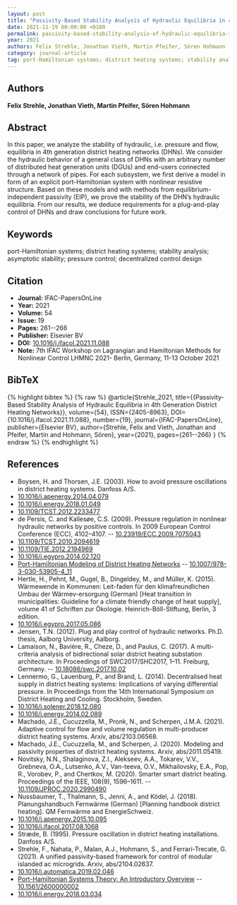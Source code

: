 ```yaml
---
layout: post
title: "Passivity-Based Stability Analysis of Hydraulic Equilibria in 4th Generation District Heating Networks"
date: 2021-11-19 00:00:00 +0100
permalink: passivity-based-stability-analysis-of-hydraulic-equilibria-in-4th-generation-district-heating-networks
year: 2021
authors: Felix Strehle, Jonathan Vieth, Martin Pfeifer, Sören Hohmann
category: journal-article
tag: port-Hamiltonian systems; district heating systems; stability analysis; asymptotic stability; pressure control; decentralized control design
---
```

 
## Authors
**Felix Strehle, Jonathan Vieth, Martin Pfeifer, Sören Hohmann**
 
## Abstract
In this paper, we analyze the stability of hydraulic, i.e. pressure and flow, equilibria in 4th generation district heating networks (DHNs). We consider the hydraulic behavior of a general class of DHNs with an arbitrary number of distributed heat generation units (DGUs) and end-users connected through a network of pipes. For each subsystem, we first derive a model in form of an explicit port-Hamiltonian system with nonlinear resistive structure. Based on these models and with methods from equilibrium-independent passivity (EIP), we prove the stability of the DHN’s hydraulic equilibria. From our results, we deduce requirements for a plug-and-play control of DHNs and draw conclusions for future work.
 
## Keywords
port-Hamiltonian systems; district heating systems; stability analysis; asymptotic stability; pressure control; decentralized control design
 
## Citation
- **Journal:** IFAC-PapersOnLine
- **Year:** 2021
- **Volume:** 54
- **Issue:** 19
- **Pages:** 261--266
- **Publisher:** Elsevier BV
- **DOI:** [10.1016/j.ifacol.2021.11.088](https://doi.org/10.1016/j.ifacol.2021.11.088)
- **Note:** 7th IFAC Workshop on Lagrangian and Hamiltonian Methods for Nonlinear Control LHMNC 2021- Berlin, Germany, 11-13 October 2021
 
## BibTeX
{% highlight bibtex %}
{% raw %}
@article{Strehle_2021,
  title={{Passivity-Based Stability Analysis of Hydraulic Equilibria in 4th Generation District Heating Networks}},
  volume={54},
  ISSN={2405-8963},
  DOI={10.1016/j.ifacol.2021.11.088},
  number={19},
  journal={IFAC-PapersOnLine},
  publisher={Elsevier BV},
  author={Strehle, Felix and Vieth, Jonathan and Pfeifer, Martin and Hohmann, Sören},
  year={2021},
  pages={261--266}
}
{% endraw %}
{% endhighlight %}
 
## References
- Boysen, H. and Thorsen, J.E. (2003). How to avoid pressure oscillations in district heating systems. Danfoss A/S.
- [10.1016/j.apenergy.2014.04.079](https://doi.org/10.1016/j.apenergy.2014.04.079)
- [10.1016/j.energy.2018.01.049](https://doi.org/10.1016/j.energy.2018.01.049)
- [10.1109/TCST.2012.2233477](https://doi.org/10.1109/TCST.2012.2233477)
- de Persis, C. and Kallesøe, C.S. (2009). Pressure regulation in nonlinear hydraulic networks by positive controls. In 2009 European Control Conference (ECC), 4102–4107. -- [10.23919/ECC.2009.7075043](https://doi.org/10.23919/ECC.2009.7075043)
- [10.1109/TCST.2010.2094619](https://doi.org/10.1109/TCST.2010.2094619)
- [10.1109/TIE.2012.2194969](https://doi.org/10.1109/TIE.2012.2194969)
- [10.1016/j.egypro.2014.02.120](https://doi.org/10.1016/j.egypro.2014.02.120)
- [Port-Hamiltonian Modeling of District Heating Networks](port-hamiltonian-modeling-of-district-heating-networks) -- [10.1007/978-3-030-53905-4_11](https://doi.org/10.1007/978-3-030-53905-4_11)
- Hertle, H., Pehnt, M., Gugel, B., Dingeldey, M., and Müller, K. (2015). Wärmewende in Kommunen: Leit-faden für den klimafreundlichen Umbau der Wärmev-ersorgung (German) [Heat transition in municipalities: Guideline for a climate friendly change of heat supply], volume 41 of Schriften zur Ökologie. Heinrich-Böll-Stiftung, Berlin, 3 edition.
- [10.1016/j.egypro.2017.05.086](https://doi.org/10.1016/j.egypro.2017.05.086)
- Jensen, T.N. (2012). Plug and play control of hydraulic networks. Ph.D. thesis, Aalborg University, Aalborg.
- Lamaison, N., Bavière, R., Cheze, D., and Paulus, C. (2017). A multi-criteria analysis of bidirectional solar district heating substation architecture. In Proceedings of SWC2017/SHC2017, 1–11. Freiburg, Germany. -- [10.18086/swc.2017.10.02](https://doi.org/10.18086/swc.2017.10.02)
- Lennermo, G., Lauenburg, P., and Brand, L. (2014). Decentralised heat supply in district heating systems: Implications of varying differential pressure. In Proceedings from the 14th International Symposium on District Heating and Cooling. Stockholm, Sweden.
- [10.1016/j.solener.2018.12.080](https://doi.org/10.1016/j.solener.2018.12.080)
- [10.1016/j.energy.2014.02.089](https://doi.org/10.1016/j.energy.2014.02.089)
- Machado, J.E., Cucuzzella, M., Pronk, N., and Scherpen, J.M.A. (2021). Adaptive control for flow and volume regulation in multi-producer district heating systems. Arxiv, abs/2103.06568.
- Machado, J.E., Cucuzzella, M., and Scherpen, J. (2020). Modeling and passivity properties of district heating systems. Arxiv, abs/2011.05419.
- Novitsky, N.N., Shalaginova, Z.I., Alekseev, A.A., Tokarev, V.V., Grebneva, O.A., Lutsenko, A.V., Van-teeva, O.V., Mikhailovsky, E.A., Pop, R., Vorobev, P., and Chertkov, M. (2020). Smarter smart district heating. Proceedings of the IEEE, 108(9), 1596–1611. -- [10.1109/JPROC.2020.2990490](https://doi.org/10.1109/JPROC.2020.2990490)
- Nussbaumer, T., Thalmann, S., Jenni, A., and Ködel, J. (2018). Planungshandbuch Fernwärme (German) [Planning handbook district heating]. QM Fernwärme and EnergieSchweiz.
- [10.1016/j.apenergy.2015.10.095](https://doi.org/10.1016/j.apenergy.2015.10.095)
- [10.1016/j.ifacol.2017.08.1068](https://doi.org/10.1016/j.ifacol.2017.08.1068)
- Stræde, B. (1995). Pressure oscillation in district heating installations. Danfoss A/S.
- Strehle, F., Nahata, P., Malan, A.J., Hohmann, S., and Ferrari-Trecate, G. (2021). A unified passivity-based framework for control of modular islanded ac microgrids. Arxiv, abs/2104.02637.
- [10.1016/j.automatica.2019.02.046](https://doi.org/10.1016/j.automatica.2019.02.046)
- [Port-Hamiltonian Systems Theory: An Introductory Overview](port-hamiltonian-systems-theory-an-introductory-overview-journal) -- [10.1561/2600000002](https://doi.org/10.1561/2600000002)
- [10.1016/j.energy.2018.03.034](https://doi.org/10.1016/j.energy.2018.03.034)

